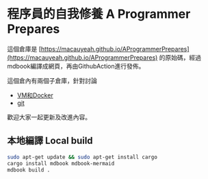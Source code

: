 # 程序員的自我修養 A Programmer Prepares

這個倉庫是 [https://macauyeah.github.io/AProgrammerPrepares](https://macauyeah.github.io/AProgrammerPrepares) 的原始碼，經過mdbook編譯成網頁，再由GithubAction進行發佈。

這個倉內有兩個子倉庫，針對討論
- [VM和Docker](https://github.com/macauyeah/VMDockerNotes.git)
- [git](https://github.com/macauyeah/gitNotes.git)

歡迎大家一起更新及改進內容。

## 本地編譯 Local build 
```bash
sudo apt-get update && sudo apt-get install cargo
cargo install mdbook mdbook-mermaid
mdbook build .
```
